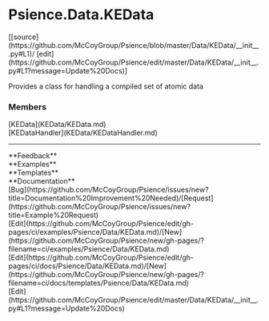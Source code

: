 # <a id="Psience.Data.KEData">Psience.Data.KEData</a> 
<div class="docs-source-link" markdown="1">
[[source](https://github.com/McCoyGroup/Psience/blob/master/Data/KEData/__init__.py#L1)/
[edit](https://github.com/McCoyGroup/Psience/edit/master/Data/KEData/__init__.py#L1?message=Update%20Docs)]
</div>
    
Provides a class for handling a compiled set of atomic data

### Members
<div class="container alert alert-secondary bg-light">
  <div class="row">
   <div class="col" markdown="1">
[KEData](KEData/KEData.md)   
</div>
   <div class="col" markdown="1">
[KEDataHandler](KEData/KEDataHandler.md)   
</div>
   <div class="col" markdown="1">
   
</div>
</div>
</div>













---


<div markdown="1" class="text-secondary">
<div class="container">
  <div class="row">
   <div class="col" markdown="1">
**Feedback**   
</div>
   <div class="col" markdown="1">
**Examples**   
</div>
   <div class="col" markdown="1">
**Templates**   
</div>
   <div class="col" markdown="1">
**Documentation**   
</div>
   <div class="col" markdown="1">
   
</div>
   <div class="col" markdown="1">
   
</div>
   <div class="col" markdown="1">
   
</div>
</div>
  <div class="row">
   <div class="col" markdown="1">
[Bug](https://github.com/McCoyGroup/Psience/issues/new?title=Documentation%20Improvement%20Needed)/[Request](https://github.com/McCoyGroup/Psience/issues/new?title=Example%20Request)   
</div>
   <div class="col" markdown="1">
[Edit](https://github.com/McCoyGroup/Psience/edit/gh-pages/ci/examples/Psience/Data/KEData.md)/[New](https://github.com/McCoyGroup/Psience/new/gh-pages/?filename=ci/examples/Psience/Data/KEData.md)   
</div>
   <div class="col" markdown="1">
[Edit](https://github.com/McCoyGroup/Psience/edit/gh-pages/ci/docs/Psience/Data/KEData.md)/[New](https://github.com/McCoyGroup/Psience/new/gh-pages/?filename=ci/docs/templates/Psience/Data/KEData.md)   
</div>
   <div class="col" markdown="1">
[Edit](https://github.com/McCoyGroup/Psience/edit/master/Data/KEData/__init__.py#L1?message=Update%20Docs)   
</div>
   <div class="col" markdown="1">
   
</div>
   <div class="col" markdown="1">
   
</div>
   <div class="col" markdown="1">
   
</div>
</div>
</div>
</div>